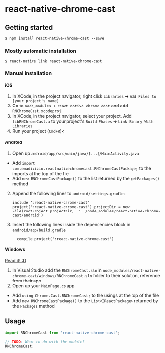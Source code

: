 
# react-native-chrome-cast

## Getting started

`$ npm install react-native-chrome-cast --save`

### Mostly automatic installation

`$ react-native link react-native-chrome-cast`

### Manual installation


#### iOS

1. In XCode, in the project navigator, right click `Libraries` ➜ `Add Files to [your project's name]`
2. Go to `node_modules` ➜ `react-native-chrome-cast` and add `RNChromeCast.xcodeproj`
3. In XCode, in the project navigator, select your project. Add `libRNChromeCast.a` to your project's `Build Phases` ➜ `Link Binary With Libraries`
4. Run your project (`Cmd+R`)<

#### Android

1. Open up `android/app/src/main/java/[...]/MainActivity.java`
  - Add `import com.emadivizio.reactnativechromecast.RNChromeCastPackage;` to the imports at the top of the file
  - Add `new RNChromeCastPackage()` to the list returned by the `getPackages()` method
2. Append the following lines to `android/settings.gradle`:
  	```
  	include ':react-native-chrome-cast'
  	project(':react-native-chrome-cast').projectDir = new File(rootProject.projectDir, 	'../node_modules/react-native-chrome-cast/android')
  	```
3. Insert the following lines inside the dependencies block in `android/app/build.gradle`:
  	```
      compile project(':react-native-chrome-cast')
  	```

#### Windows
[Read it! :D](https://github.com/ReactWindows/react-native)

1. In Visual Studio add the `RNChromeCast.sln` in `node_modules/react-native-chrome-cast/windows/RNChromeCast.sln` folder to their solution, reference from their app.
2. Open up your `MainPage.cs` app
  - Add `using Chrome.Cast.RNChromeCast;` to the usings at the top of the file
  - Add `new RNChromeCastPackage()` to the `List<IReactPackage>` returned by the `Packages` method


## Usage
```javascript
import RNChromeCast from 'react-native-chrome-cast';

// TODO: What to do with the module?
RNChromeCast;
```
  